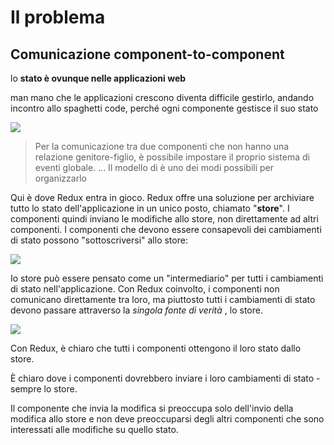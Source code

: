 # Il problema

## Comunicazione component-to-component

lo **stato è ovunque nelle applicazioni web** 

man mano che le applicazioni crescono diventa difficile gestirlo, andando incontro allo spaghetti code, perché ogni componente gestisce il suo stato

![](https://css-tricks.com/wp-content/uploads/2016/03/redux-article-3-01.svg)







> Per la comunicazione tra due componenti che non hanno una relazione genitore-figlio, è possibile impostare il proprio sistema di eventi globale. ... Il modello di  è uno dei modi possibili per organizzarlo

Qui è dove Redux entra in gioco. Redux offre una soluzione per archiviare tutto lo stato dell'applicazione in un unico posto, chiamato "**store**". I componenti quindi inviano le modifiche allo store, non direttamente ad altri componenti. I componenti che devono essere consapevoli dei cambiamenti di stato possono "sottoscriversi" allo store:

![](https://css-tricks.com/wp-content/uploads/2016/03/redux-article-3-02.svg)

Io store può essere pensato come un "intermediario" per tutti i cambiamenti di stato nell'applicazione. Con Redux coinvolto, i componenti non comunicano direttamente tra loro, ma piuttosto tutti i cambiamenti di stato devono passare attraverso la _singola fonte di verità_ , lo store.

![](https://css-tricks.com/wp-content/uploads/2016/03/redux-article-3-03.svg)

Con Redux, è chiaro che tutti i componenti ottengono il loro stato dallo store. 

È chiaro dove i componenti dovrebbero inviare i loro cambiamenti di stato - sempre lo store.

 Il componente che invia la modifica si preoccupa solo dell'invio della modifica allo store e non deve preoccuparsi degli altri componenti che sono interessati alle modifiche su quello stato.

